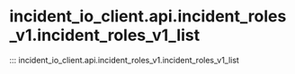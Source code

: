 # incident_io_client.api.incident_roles_v1.incident_roles_v1_list

::: incident_io_client.api.incident_roles_v1.incident_roles_v1_list